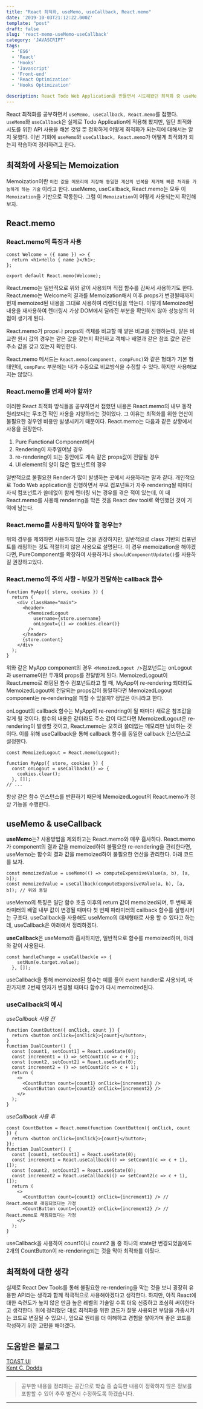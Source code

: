```yaml
---
title: "React 최적화, useMemo, useCallback, React.memo"
date: '2019-10-03T21:12:22.000Z'
template: "post"
draft: false
slug: 'react-memo-useMemo-useCallback'
category: 'JAVASCRIPT'
tags:
  - 'ES6'
  - 'React'
  - 'Hooks'
  - 'Javascript'
  - 'Front-end'
  - 'React Optimization'
  - 'Hooks Optimization'

description: React Todo Web Application을 만들면서 시도해봤던 최적화 중 useMemo와 useCallback, 그리고 그와 비슷한 React.memo에 대한 정리를 하고자한다.
---
```


React 최적화를 공부하면서 `useMemo, useCallback, React.memo`를 접했다. `useMemo`와 `useCallback`은 실제로 Todo Application에 적용해 봤지만, 일단 최적화 시도를 위한 API 사용을 해본 것일 뿐 정확하게 어떻게 최적화가 되는지에 대해서는 알지 못했다. 이번 기회에 `useMemo`와 `useCallback, React.mem`o가 어떻게 최적화가 되는지 학습하여 정리하려고 한다.

## 최적화에 사용되는 Memoization

Memoization이란 `이전 값을 메모리에 저장해 동일한 계산의 반복을 제거해 빠른 처리를 가능하게 하는 기술` 이라고 한다. useMemo, useCallback, React.memo는 모두 이 `Memoization`을 기반으로 작동한다. 그럼 이 `Memoization`이 어떻게 사용되는지 확인해보자.

## React.memo

### React.memo의 특징과 사용

```
const Welcome = ({ name }) => {
  return <h1>Hello { name }</h1>;
};

export default React.memo(Welcome);
```

React.memo는 일반적으로 위와 같이 사용되며 직접 함수를 감싸서 사용하기도 한다. React.memo는 Welcome의 결과를 Memoization해서 이후 props가 변경될때까지 현재 memoized된 내용을 그대로 사용하여 리렌더링을 막는다. 이렇게 Memoized된 내용을 재사용하여 렌더링시 가상 DOM에서 달라진 부분을 확인하지 않아 성능상의 이점이 생기게 된다.

React.memo가 props나 props의 객체를 비교할 때 얕은 비교를 진행하는데, 얕은 비교란 원시 값의 경우는 같은 값을 갖는지 확인하고 객체나 배열과 같은 참조 값은 같은 주소 값을 갖고 있는지 확인한다.

React.memo 메서드는 `React.memo(component, compFunc)`와 같은 형태가 기본 형태인데, `compFunc` 부분에는 내가 수동으로 비교방식을 수정할 수 있다. 하지만 사용해보지는 않았다.

### React.memo를 언제 써야 할까?
이러한 React 최적화 방식들을 공부하면서 접했던 내용은 React.memo의 내부 동작 원리보다는 무조건 적인 사용을 지양하라는 것이었다. 그 이유는 최적화를 위한 연산이 불필요한 경우엔 비용만 발생시키기 때문이다. React.memo는 다음과 같은 상황에서 사용을 권장한다.

1. Pure Functional Component에서
2. Rendering이 자주일어날 경우
3. re-rendering이 되는 동안에도 계속 같은 props값이 전달될 경우
4. UI element의 양이 많은 컴포넌트의 경우

일반적으로 불필요한 Render가 많이 발생하는 곳에서 사용하라는 말과 같다. 개인적으로 Todo Web application을 진행하면서 부모 컴포넌트가 자주 rendering될 때마다 자식 컴포넌트가 쓸데없이 함께 렌더링 되는 경우를 겪은 적이 있는데, 이 때 React.memo를 사용해 rendering을 막은 것을 React dev tool로 확인했던 것이 기억에 남는다.

### React.memo를 사용하지 말아야 할 경우는?

위의 경우를 제외하면 사용하지 않는 것을 권장하지만, 일반적으로 class 기반의 컴포넌트를 래핑하는 것도 적절하지 않은 사용으로 설명된다. 이 경우 memoization을 해야겠다면, PureComponent를 확장하여 사용하거나 `shouldComponentUpdate()`를 사용하길 권장하고있다.

### React.memo의 주의 사항 - 부모가 전달하는 callback 함수

```
function MyApp({ store, cookies }) {
  return (
    <div className="main">
      <header>
        <MemoizedLogout
          username={store.username}
          onLogout={() => cookies.clear()}
        />
      </header>
      {store.content}
    </div>
  );
}
```

위와 같은 MyApp component의 경우 `<MemoizedLogout />`컴포넌트는 onLogout과 username이란 두개의 props를 전달받게 된다. MemoizedLogout이 React.memo로 래핑된 함수 컴포넌트라고 할 때, MyApp이 re-rendering 되더라도 MemoizedLogout에 전달되는 props값이 동일하다면 MemoizedLogout component는 re-rendering을 피할 수 있을까? 정답은 아니라고 한다.

onLogout의 callback 함수는 MyApp이 re-rendring이 될 때마다 새로운 참조값을 갖게 될 것이다. 함수의 내용은 같더라도 주소 값이 다르다면 MemoizedLogout은 re-rendering이 발생할 것이고, React.memo는 오히려 쓸데없는 메모리만 낭비하는 것이다.
이를 위해 useCallback을 통해 callback 함수를 동일한 callback 인스턴스로 설정한다.
```
const MemoizedLogout = React.memo(Logout);

function MyApp({ store, cookies }) {
  const onLogout = useCallback(() => {
    cookies.clear();
  }, []);
// ...
```
항상 같은 함수 인스턴스를 반환하기 때문에 MemoizedLogout의 React.memo가 정상 기능을 수행한다.

## useMemo & useCallback

**useMemo**는? 사용방법을 제외하고는 React.memo와 매우 흡사하다. React.memo가 component의 결과 값을 memoized하여 불필요한 re-rendering을 관리한다면, useMemo는 함수의 결과 값을 memoized하여 불필요한 연산을 관리한다. 아래 코드를 보자.

```
const memoizedValue = useMemo(() => computeExpensiveValue(a, b), [a, b]);
const memoizedValue = useCallback(computeExpensiveValue(a, b), [a, b]); // 위와 동일
```

useMemo의 특징은 일단 함수 호출 이후의 return 값이 memoized되며, 두 번째 파라미터의 배열 내부 값이 변경될 때마다 첫 번째 파라미터의 callback 함수를 실행시키는 구조다. useCallback을 사용해도 useMemo의 대체형태로 사용 할 수 있다고 하는데, useCallback은 아래에서 정리하겠다.

**useCallback**은 useMemo와 흡사하지만, 일반적으로 함수를 memoized하며, 아래와 같이 사용된다.
```
const handleChange = useCallback(e => {
    setNum(e.target.value);
  }, []);
```
useCallback을 통해 memoized된 함수는 예를 들어 event handler로 사용되며, 마찬가지로 2번째 인자가 변경될 때마다 함수가 다시 memoized된다.

### useCallback의 예시

*useCallback 사용 전*
```
function CountButton({ onClick, count }) {
  return <button onClick={onClick}>{count}</button>;
}
function DualCounter() {
  const [count1, setCount1] = React.useState(0);
  const increment1 = () => setCount1(c => c + 1);
  const [count2, setCount2] = React.useState(0);
  const increment2 = () => setCount2(c => c + 1);
  return (
    <>
      <CountButton count={count1} onClick={increment1} />
      <CountButton count={count2} onClick={increment2} />
    </>
  );
}
```

*useCallback 사용 후*
```
const CountButton = React.memo(function CountButton({ onClick, count }) {
  return <button onClick={onClick}>{count}</button>;
});
function DualCounter() {
  const [count1, setCount1] = React.useState(0);
  const increment1 = React.useCallback(() => setCount1(c => c + 1), []);
  const [count2, setCount2] = React.useState(0);
  const increment2 = React.useCallback(() => setCount2(c => c + 1), []);
  return (
    <>
      <CountButton count={count1} onClick={increment1} /> // React.memo로 래핑되었다는 가정
      <CountButton count={count2} onClick={increment2} /> // React.memo로 래핑되었다는 가정
    </>
  );
}
```
useCallback을 사용하여 count1이나 count2 둘 중 하나의 state만 변경되었음에도 2개의 CountButton이 re-rendering되는 것을 막아 최적화를 이뤘다.

## 최적화에 대한 생각
실제로 React Dev Tools를 통해 불필요한 re-rendering을 막는 것을 보니 굉장히 유용한 API라는 생각과 함께 적극적으로 사용해야겠다고 생각한다. 하지만, 아직 React에 대한 숙련도가 높지 않은 만큼 높은 레벨의 기술일 수록 더욱 신중하고 조심히 써야한다고 생각한다. 위에 정리했던 대로 최적화를 위한 코드가 잘못 사용되면 부담을 가중시키는 코드로 변질될 수 있으니, 앞으로 원리를 더 이해하고 경험을 쌓아가며 좋은 코드를 작성하기 위한 고민을 해야겠다.



## 도움받은 블로그

[TOAST UI](https://ui.toast.com/weekly-pick/ko_20190731/)  
[Kent C. Dodds](https://kentcdodds.com/blog/usememo-and-usecallback)  

___

> 공부한 내용을 정리하는 공간으로 학습 중 습득한 내용이 정확하지 않은 정보를 포함할 수 있어 추후 발견시 수정하도록 하겠습니다.

---
